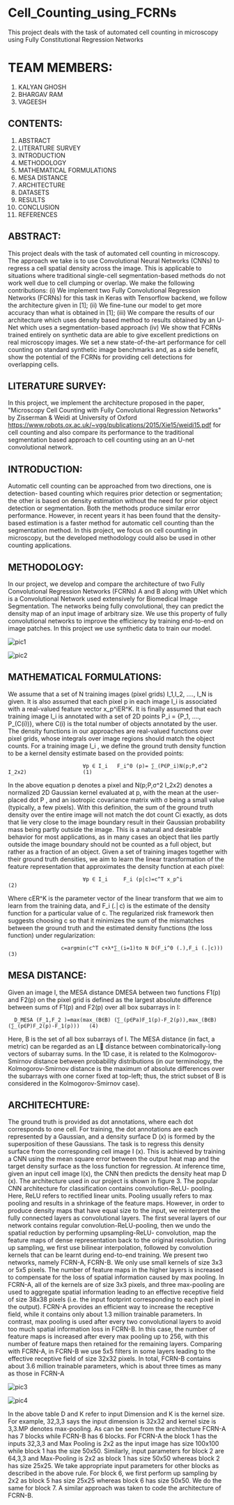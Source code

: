 # Cell_Counting_using_FCRNs
This project deals with the task of automated cell counting in microscopy using Fully Constitutional Regression Networks

# TEAM MEMBERS:
1. KALYAN GHOSH
2. BHARGAV RAM
3. VAGEESH

## CONTENTS:
1. ABSTRACT
2. LITERATURE SURVEY
3. INTRODUCTION
4. METHODOLOGY
5. MATHEMATICAL FORMULATIONS
6. MESA DISTANCE
7. ARCHITECTURE
8. DATASETS
9. RESULTS
10. CONCLUSION
11. REFERENCES

## ABSTRACT:
This project deals with the task of automated cell counting in microscopy. The approach we take is to use Convolutional Neural Networks (CNNs) to regress a cell spatial density across the image. This is applicable to situations where traditional single-cell segmentation-based methods do not work well due to cell clumping or overlap. We make the following contributions: (i) We implement two Fully Convolutional Regression Networks (FCRNs) for this task in Keras with Tensorflow backend, we follow the architecture given in [1]; (ii) We fine-tune our model to get more accuracy than what is obtained in [1]; (iii) We compare the results of our architecture which uses density based method to results obtained by an U-Net which uses a segmentation-based approach (iv) We show that FCRNs trained entirely on synthetic data are able to give excellent predictions on real microscopy images. We set a new state-of-the-art performance for cell counting on standard synthetic image benchmarks and, as a side benefit, show the potential of the FCRNs for providing cell detections for overlapping cells.

## LITERATURE SURVEY:
In this project, we implement the architecture proposed in the paper, "Microscopy Cell Counting with Fully
Convolutional Regression Networks" by Zisserman & Weidi at University of Oxford https://www.robots.ox.ac.uk/~vgg/publications/2015/Xie15/weidi15.pdf for cell counting and also compare its performance to the traditional segmentation based approach to cell counting using an an U-net convolutional network. 

## INTRODUCTION:
Automatic cell counting can be approached from two directions, one is detection- based counting which requires prior detection or segmentation; the other is based on density estimation without the need for prior object detection or segmentation. Both the methods produce similar error performance.  However, in recent years it has been found that the density-based estimation is a faster method for automatic cell counting than the segmentation method.
In this project, we focus on cell counting in microscopy, but the developed methodology could also be used in other counting applications.

## METHODOLOGY:
In our project, we develop and compare the architecture of two Fully Convolutional Regression Networks (FCRNs) A and B along with UNet which is a Convolutional Network used extensively for Biomedical Image Segmentation. The networks being fully convolutional, they can predict the density map of an input image of arbitrary size. We use this property of fully convolutional networks to improve the efficiency by training end-to-end on image patches. In this project we use synthetic data to train our model. 

![pic1](https://github.com/kalyanghosh/Cell_Counting_using_FCRNs/blob/master/pic1.JPG)

![pic2](https://github.com/kalyanghosh/Cell_Counting_using_FCRNs/blob/master/pic2.JPG)

## MATHEMATICAL FORMULATIONS:
We assume that a set of N training images (pixel grids) I_1,I_2, …., I_N is given. It is also assumed that each pixel p in each image I_i is associated with a real-valued feature vector x_p^iER^K. It is finally assumed that each training image I_i is annotated with a set of 2D points P_i = {P_1, …., P_(C(i))}, where C(i) is the total number of objects annotated by the user.
The density functions in our approaches are real-valued functions over pixel grids, whose integrals over image regions should match the object counts. For a training image I_i , we define the ground truth density function to be a kernel density estimate based on the provided points:

                            ∀p ∈ I_i   F_i^0 (p)= ∑_(P∈P_i)N(p;P,σ^2 I_2x2)                  (1)
In the above equation p denotes a pixel and N(p;P,σ^2 I_2x2) denotes  a normalized 2D Gaussian kernel evaluated at p, with the mean at the user-placed dot P , and an isotropic covariance matrix with σ being a small value (typically, a few pixels). With this definition, the sum of the ground truth density over the entire image will not match the dot count Ci exactly, as dots that lie very close to the image boundary result in their Gaussian probability mass being partly outside the image. This is a natural and desirable behavior for most applications, as in many cases an object that lies partly outside the image boundary should not be counted as a full object, but rather as a fraction of an object.
Given a set of training images together with their ground truth densities, we aim to learn the linear transformation of the feature representation that approximates the density function at each pixel:

                            ∀p ∈ I_i     F_i (p│c)=c^T x_p^i                               (2)

Where cER^K    is the parameter vector of the linear transform that we aim to learn from the training data, and F_i (.│c)  is the estimate of the density function for a particular value of c. The regularized risk framework then suggests choosing c so that it minimizes the sum of the mismatches between the ground truth and the estimated density functions (the loss function) under regularization:

                     c=argmin(c^T c+λ*∑_(i=1)to N D(F_i^0 (.),F_i (.│c)))            (3)

## MESA DISTANCE:

Given an image I, the MESA distance DMESA between two functions F1(p) and F2(p) on the pixel grid is defined as the largest absolute difference between sums of F1(p) and F2(p) over all box subarrays in I:

      D_MESA (F_1,F_2 )=max⁡(max_(B∈B) (∑_(p∈Pa)F_1(p)-F_2(p)),max_(B∈B) (∑_(p∈P)F_2(p)-F_1(p)))   (4)

Here, B is the set of all box subarrays of I. The MESA distance (in fact, a metric) can be regarded as an L distance between combinatorically-long vectors of subarray sums. In the 1D case, it is related to the Kolmogorov-Smirnov distance between probability distributions (in our terminology, the Kolmogorov-Smirnov distance is the maximum of absolute differences over the subarrays with one corner fixed at top-left; thus, the strict subset of B is considered in the Kolmogorov-Smirnov case).

## ARCHITECHTURE:
The ground truth is provided as dot annotations, where each dot corresponds to one cell. For training, the dot annotations are each represented by a Gaussian, and a density surface D (x) is formed by the superposition of these Gaussians. The task is to regress this density surface from the corresponding cell image I (x). This is achieved by training a CNN using the mean square error between the output heat map and the target density surface as the loss function for regression. At inference time, given an input cell image I(x), the CNN then predicts the density heat map D (x). The architecture used in our project is shown in figure 3.
The popular CNN architecture for classification contains convolution-ReLU- pooling. Here, ReLU refers to rectified linear units. Pooling usually refers to max pooling and results in a shrinkage of the feature maps. However, in order to produce density maps that have equal size to the input, we reinterpret the fully connected layers as convolutional layers. The first several layers of our network contains regular convolution-ReLU-pooling, then we undo the spatial reduction by performing upsampling-ReLU- convolution, map the feature maps of dense representation back to the original resolution. During up sampling, we first use bilinear interpolation, followed by convolution kernels that can be learnt during end-to-end training. We present two networks, namely FCRN-A, FCRN-B. 
We only use small kernels of size 3x3 or 5x5 pixels. The number of feature maps in the higher layers is increased to compensate for the loss of spatial information caused by max pooling. In FCRN-A, all of the kernels are of size 3x3 pixels, and three max-pooling are used to aggregate spatial information leading to an effective receptive field of size 38x38 pixels (i.e. the input footprint corresponding to each pixel in the output). FCRN-A provides an efficient way to increase the receptive field, while it contains only about 1.3 million trainable parameters. In contrast, max pooling is used after every two convolutional layers to avoid too much spatial information loss in FCRN-B. In this case, the number of feature maps is increased after every max pooling up to 256, with this number of feature maps then retained for the remaining layers. Comparing with FCRN-A, in FCRN-B we use 5x5 filters in some layers leading to the effective receptive field of size 32x32 pixels. In total, FCRN-B contains about 3.6 million trainable parameters, which is about three times as many as those in FCRN-A

![pic3](https://github.com/kalyanghosh/Cell_Counting_using_FCRNs/blob/master/Architecture.JPG)

![pic4](https://github.com/kalyanghosh/Cell_Counting_using_FCRNs/blob/master/Table.JPG)

In the above table D and K refer to input Dimension and K is the kernel size. For example, 32,3,3 says the input dimension is 32x32 and kernel size is 3,3.MP denotes max-pooling. As can be seen from the architecture FCRN-A has 7 blocks while FCRN-B has 6 blocks. For FCRN-A the block 1 has the inputs 32,3,3 and Max Pooling is 2x2 as the input image has size 100x100 while block 1 has the size 50x50. Similarly, input parameters for block 2 are 64,3,3 and Max-Pooling is 2x2 as block 1 has size 50x50 whereas block 2 has size 25x25. We take appropriate input parameters for other blocks as described in the above rule. For block 6, we first perform up sampling by 2x2 as block 5 has size 25x25 whereas block 6 has size 50x50. We do the same for block 7. A similar approach was taken to code the architecture of FCRN-B.

